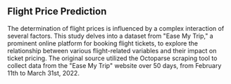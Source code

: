 ## Flight Price Prediction

The determination of flight prices is influenced by a complex interaction of several factors. This study delves into a dataset from "Ease My Trip," a prominent online platform for booking flight tickets, to explore the relationship between various flight-related variables and their impact on ticket pricing. The original source utilized the Octoparse scraping tool to collect data from the "Ease My Trip" website over 50 days, from February 11th to March 31st, 2022.
